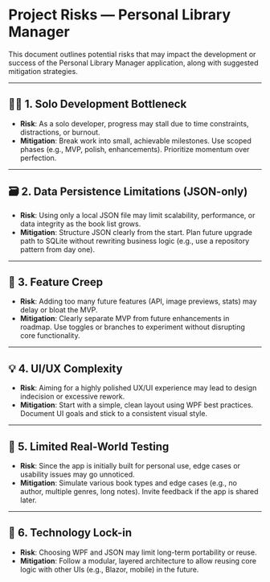 # Project Risks — Personal Library Manager

This document outlines potential risks that may impact the development or success of the Personal Library Manager application, along with suggested mitigation strategies.

---

## 🧑‍💻 1. Solo Development Bottleneck

- **Risk**: As a solo developer, progress may stall due to time constraints, distractions, or burnout.
- **Mitigation**: Break work into small, achievable milestones. Use scoped phases (e.g., MVP, polish, enhancements). Prioritize momentum over perfection.

---

## 🗃 2. Data Persistence Limitations (JSON-only)

- **Risk**: Using only a local JSON file may limit scalability, performance, or data integrity as the book list grows.
- **Mitigation**: Structure JSON clearly from the start. Plan future upgrade path to SQLite without rewriting business logic (e.g., use a repository pattern from day one).

---

## 🧪 3. Feature Creep

- **Risk**: Adding too many future features (API, image previews, stats) may delay or bloat the MVP.
- **Mitigation**: Clearly separate MVP from future enhancements in roadmap. Use toggles or branches to experiment without disrupting core functionality.

---

## 💡 4. UI/UX Complexity

- **Risk**: Aiming for a highly polished UX/UI experience may lead to design indecision or excessive rework.
- **Mitigation**: Start with a simple, clean layout using WPF best practices. Document UI goals and stick to a consistent visual style.

---

## 🧪 5. Limited Real-World Testing

- **Risk**: Since the app is initially built for personal use, edge cases or usability issues may go unnoticed.
- **Mitigation**: Simulate various book types and edge cases (e.g., no author, multiple genres, long notes). Invite feedback if the app is shared later.

---

## 🔄 6. Technology Lock-in

- **Risk**: Choosing WPF and JSON may limit long-term portability or reuse.
- **Mitigation**: Follow a modular, layered architecture to allow reusing core logic with other UIs (e.g., Blazor, mobile) in the future.

